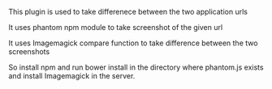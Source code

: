 This plugin is used to take differenece between the two application urls

It uses phantom npm module to take screenshot of the given url

It uses Imagemagick compare function to take difference between the two screenshots

So install npm and run bower install in the directory where phantom.js exists and install Imagemagick in the server.

